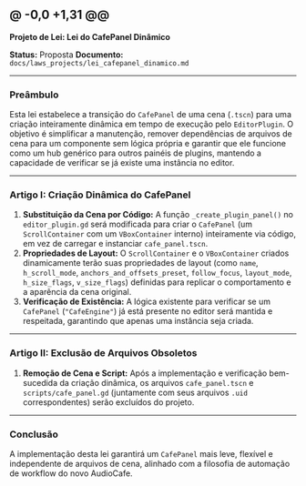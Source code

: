 @ -0,0 +1,31 @@
---
**Projeto de Lei: Lei do CafePanel Dinâmico**

**Status:** Proposta
**Documento:** `docs/laws_projects/lei_cafepanel_dinamico.md`

---

### **Preâmbulo**

Esta lei estabelece a transição do `CafePanel` de uma cena (`.tscn`) para uma criação inteiramente dinâmica em tempo de execução pelo `EditorPlugin`. O objetivo é simplificar a manutenção, remover dependências de arquivos de cena para um componente sem lógica própria e garantir que ele funcione como um hub genérico para outros painéis de plugins, mantendo a capacidade de verificar se já existe uma instância no editor.

---

### **Artigo I: Criação Dinâmica do CafePanel**

1.  **Substituição da Cena por Código:** A função `_create_plugin_panel()` no `editor_plugin.gd` será modificada para criar o `CafePanel` (um `ScrollContainer` com um `VBoxContainer` interno) inteiramente via código, em vez de carregar e instanciar `cafe_panel.tscn`.
2.  **Propriedades de Layout:** O `ScrollContainer` e o `VBoxContainer` criados dinamicamente terão suas propriedades de layout (como `name`, `h_scroll_mode`, `anchors_and_offsets_preset`, `follow_focus`, `layout_mode`, `h_size_flags`, `v_size_flags`) definidas para replicar o comportamento e a aparência da cena original.
3.  **Verificação de Existência:** A lógica existente para verificar se um `CafePanel` (`"CafeEngine"`) já está presente no editor será mantida e respeitada, garantindo que apenas uma instância seja criada.

---

### **Artigo II: Exclusão de Arquivos Obsoletos**

1.  **Remoção de Cena e Script:** Após a implementação e verificação bem-sucedida da criação dinâmica, os arquivos `cafe_panel.tscn` e `scripts/cafe_panel.gd` (juntamente com seus arquivos `.uid` correspondentes) serão excluídos do projeto.

---

### **Conclusão**

A implementação desta lei garantirá um `CafePanel` mais leve, flexível e independente de arquivos de cena, alinhado com a filosofia de automação de workflow do novo AudioCafe.